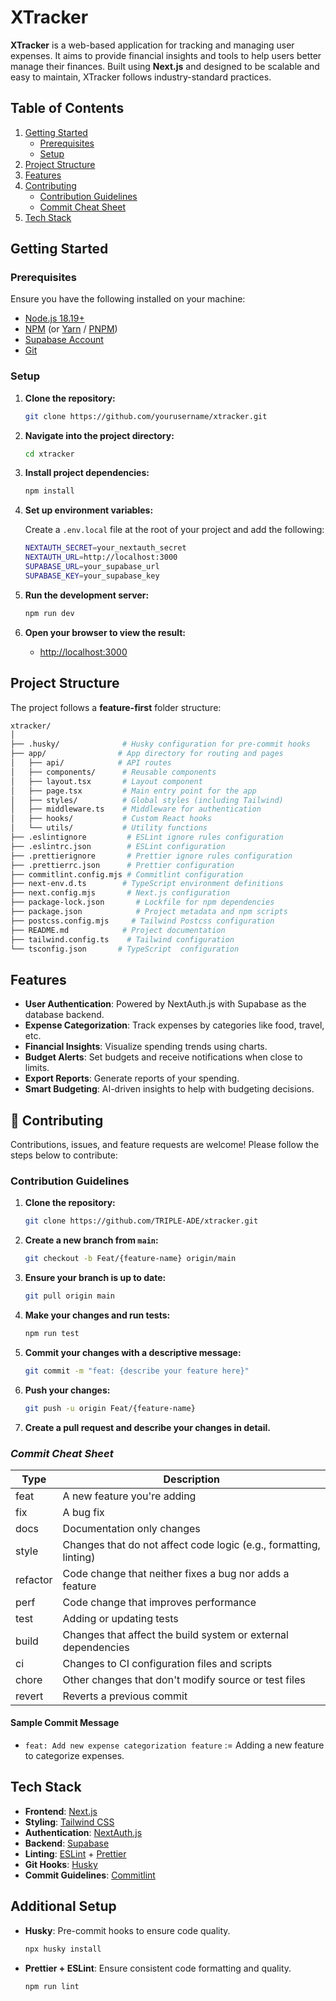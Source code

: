 # XTracker

**XTracker** is a web-based application for tracking and managing user expenses. It aims to provide financial insights and tools to help users better manage their finances. Built using **Next.js** and designed to be scalable and easy to maintain, XTracker follows industry-standard practices.

## Table of Contents

1. [Getting Started](#getting-started)
   - [Prerequisites](#prerequisites)
   - [Setup](#setup)
2. [Project Structure](#project-structure)
3. [Features](#features)
4. [Contributing](#-contributing)
   - [Contribution Guidelines](#contribution-guidelines)
   - [Commit Cheat Sheet](#commit-cheat-sheet)
5. [Tech Stack](#tech-stack)

## Getting Started

### Prerequisites

Ensure you have the following installed on your machine:

- [Node.js 18.19+](https://nodejs.org/)
- [NPM](https://www.npmjs.com/) (or [Yarn](https://yarnpkg.com/) / [PNPM](https://pnpm.io/))
- [Supabase Account](https://supabase.com/)
- [Git](https://git-scm.com/)

### Setup

1. **Clone the repository:**

   ```bash
   git clone https://github.com/yourusername/xtracker.git
   ```

2. **Navigate into the project directory:**

   ```bash
   cd xtracker
   ```

3. **Install project dependencies:**

   ```bash
   npm install
   ```

4. **Set up environment variables:**

   Create a `.env.local` file at the root of your project and add the following:

   ```bash
   NEXTAUTH_SECRET=your_nextauth_secret
   NEXTAUTH_URL=http://localhost:3000
   SUPABASE_URL=your_supabase_url
   SUPABASE_KEY=your_supabase_key
   ```

5. **Run the development server:**

   ```bash
   npm run dev
   ```

6. **Open your browser to view the result:**
   - [http://localhost:3000](http://localhost:3000)

## Project Structure

The project follows a **feature-first** folder structure:

```bash
xtracker/
│
├── .husky/              # Husky configuration for pre-commit hooks
├── app/                # App directory for routing and pages
│   ├── api/            # API routes
│   ├── components/      # Reusable components
│   ├── layout.tsx       # Layout component
│   ├── page.tsx         # Main entry point for the app
│   ├── styles/          # Global styles (including Tailwind)
│   ├── middleware.ts    # Middleware for authentication
│   ├── hooks/           # Custom React hooks
│   └── utils/           # Utility functions
├── .eslintignore         # ESLint ignore rules configuration
├── .eslintrc.json        # ESLint configuration
├── .prettierignore       # Prettier ignore rules configuration
├── .prettierrc.json      # Prettier configuration
├── commitlint.config.mjs # Commitlint configuration
├── next-env.d.ts        # TypeScript environment definitions
├── next.config.mjs       # Next.js configuration
├── package-lock.json       # Lockfile for npm dependencies
├── package.json            # Project metadata and npm scripts
├── postcss.config.mjs     # Tailwind Postcss configuration
├── README.md            # Project documentation
├── tailwind.config.ts    # Tailwind configuration
└── tsconfig.json       # TypeScript  configuration
```

## Features

- **User Authentication**: Powered by NextAuth.js with Supabase as the database backend.
- **Expense Categorization**: Track expenses by categories like food, travel, etc.
- **Financial Insights**: Visualize spending trends using charts.
- **Budget Alerts**: Set budgets and receive notifications when close to limits.
- **Export Reports**: Generate reports of your spending.
- **Smart Budgeting**: AI-driven insights to help with budgeting decisions.

## 🤝 Contributing

Contributions, issues, and feature requests are welcome! Please follow the steps below to contribute:

### Contribution Guidelines

1. **Clone the repository:**

   ```bash
   git clone https://github.com/TRIPLE-ADE/xtracker.git
   ```

2. **Create a new branch from `main`:**

   ```bash
   git checkout -b Feat/{feature-name} origin/main
   ```

3. **Ensure your branch is up to date:**

   ```bash
   git pull origin main
   ```

4. **Make your changes and run tests:**

   ```bash
   npm run test
   ```

5. **Commit your changes with a descriptive message:**

   ```bash
   git commit -m "feat: {describe your feature here}"
   ```

6. **Push your changes:**

   ```bash
   git push -u origin Feat/{feature-name}
   ```

7. **Create a pull request and describe your changes in detail.**

### _Commit Cheat Sheet_

| Type     | Description                                                       |
| -------- | ----------------------------------------------------------------- |
| feat     | A new feature you're adding                                       |
| fix      | A bug fix                                                         |
| docs     | Documentation only changes                                        |
| style    | Changes that do not affect code logic (e.g., formatting, linting) |
| refactor | Code change that neither fixes a bug nor adds a feature           |
| perf     | Code change that improves performance                             |
| test     | Adding or updating tests                                          |
| build    | Changes that affect the build system or external dependencies     |
| ci       | Changes to CI configuration files and scripts                     |
| chore    | Other changes that don't modify source or test files              |
| revert   | Reverts a previous commit                                         |

#### Sample Commit Message

- `feat: Add new expense categorization feature` := Adding a new feature to categorize expenses.

## Tech Stack

- **Frontend**: [Next.js](https://nextjs.org/)
- **Styling**: [Tailwind CSS](https://tailwindcss.com/)
- **Authentication**: [NextAuth.js](https://next-auth.js.org/)
- **Backend**: [Supabase](https://supabase.com/)
- **Linting**: [ESLint](https://eslint.org/) + [Prettier](https://prettier.io/)
- **Git Hooks**: [Husky](https://typicode.github.io/husky/#/)
- **Commit Guidelines**: [Commitlint](https://commitlint.js.org/)

## Additional Setup

- **Husky**: Pre-commit hooks to ensure code quality.

  ```bash
  npx husky install
  ```

- **Prettier + ESLint**: Ensure consistent code formatting and quality.
  ```bash
  npm run lint
  ```
